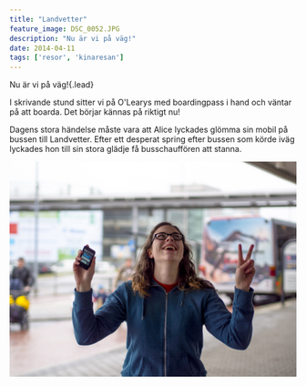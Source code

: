 ```yaml
---
title: "Landvetter"
feature_image: DSC_0052.JPG
description: "Nu är vi på väg!"
date: 2014-04-11
tags: ['resor', 'kinaresan']
---
```


Nu är vi på väg!{.lead}

I skrivande stund sitter vi på O'Learys med boardingpass i hand och väntar på att boarda. Det börjar kännas på riktigt nu!

Dagens stora händelse måste vara att Alice lyckades glömma sin mobil på bussen till Landvetter. Efter ett desperat spring efter bussen som körde iväg lyckades hon till sin stora glädje få busschauffören att stanna.

![Alice är överlycklig efter att ha fått tillbaka sin telefon.](_OLY0477-1.jpg)

